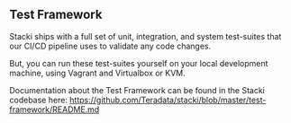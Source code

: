 ## Test Framework

Stacki ships with a full set of unit, integration, and system test-suites that our CI/CD pipeline uses to validate any code changes.

But, you can run these test-suites yourself on your local development machine, using Vagrant and Virtualbox or KVM.

Documentation about the Test Framework can be found in the Stacki codebase here: https://github.com/Teradata/stacki/blob/master/test-framework/README.md
